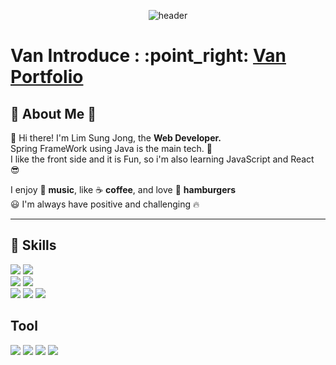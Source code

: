 <div align = "center">

  ![header](https://capsule-render.vercel.app/api?type=waving&color=timeGradient&height=300&section=header&text=Welcome%20to%20SungJong%20GitHub%20👋&fontSize=35&animation=twinking&fontAlignY=40&fontAlign=65)
</div>

<div>
  <h1>Van Introduce : :point_right: <a href="https://limsungjong.github.io/">Van Portfolio</a></h1>
</div>
<div>
  
  ## 🙌 About Me 🙌
  👋 Hi there! I'm Lim Sung Jong, the <strong>Web Developer.</strong> </br>
  Spring FrameWork using Java is the main tech. 💪  </br>
  I like the front side and it is Fun, so i'm also learning JavaScript and React 😎
  
  I enjoy 🎵 <strong>music</strong>, like ☕ <strong>coffee</strong>, and love 🍔 <strong>hamburgers</strong> </br>
  😃 I'm always have positive and challenging 🔥
***
</div>

<div>
  
  ##  💪 Skills
  <img src="https://img.shields.io/badge/Java-007396?style=flat-square&logo=Java&logoColor=white"/>
  <img src="https://img.shields.io/badge/Spring-6DB33F?style=flat-square&logo=Spring&logoColor=white"/>
  </br>
  <img src="https://img.shields.io/badge/MySQL-4479A1?style=flat-square&logo=mysql&logoColor=white"/>
  <img src="https://img.shields.io/badge/OracleSQL-F80000?style=flat-square&logo=oracle&logoColor=white"/>
  
  </br>

  <img src="https://img.shields.io/badge/Java Script-F7DF1E?style=flat-square&logo=JavaScript&logoColor=white"/>
  <img src="https://img.shields.io/badge/Type Script-3178C6?style=flat-square&logo=TypeScript&logoColor=white"/>
  <img src="https://img.shields.io/badge/React-3178C6?style=flat-square&logo=react&logoColor=white"/>


  ## Tool
  <img src="https://img.shields.io/badge/IntelliJ IDEA-000000?style=flat-square&logo=intellijidea&logoColor=white"/>
  <img src="https://img.shields.io/badge/Visual Studio Code-007ACC?style=flat-square&logo=visualstudiocode&logoColor=white"/>
  <img src="https://img.shields.io/badge/Git Hub-181717?style=flat-square&logo=github&logoColor=white"/>
  <img src="https://img.shields.io/badge/Notion-000000?style=flat-square&logo=notion&logoColor=white"/>
</div>
